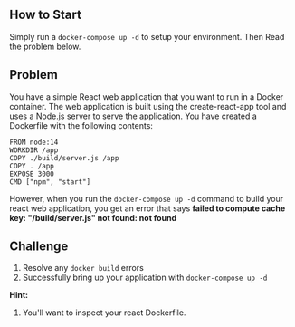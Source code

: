 ## How to Start

Simply run a `docker-compose up -d` to setup your environment. Then Read the problem below. 

## Problem 
You have a simple React web application that you want to run in a Docker container. The web application is built using the create-react-app tool and uses a Node.js server to serve the application. You have created a Dockerfile with the following contents:

```
FROM node:14
WORKDIR /app
COPY ./build/server.js /app
COPY . /app
EXPOSE 3000
CMD ["npm", "start"]
```
However, when you run the `docker-compose up -d` command to build your react web application, you get an error that says **failed to compute cache key: "/build/server.js" not found: not found**

## Challenge

1. Resolve any `docker build` errors
1. Successfully bring up your application with `docker-compose up -d`

**Hint:**

1. You'll want to inspect your react Dockerfile.

